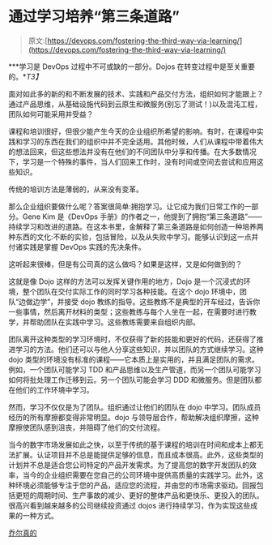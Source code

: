 # 通过学习培养“第三条道路”

> 原文:[https://devops.com/fostering-the-third-way-via-learning/](https://devops.com/fostering-the-third-way-via-learning/)

***学习是 DevOps 过程中不可或缺的一部分。Dojos 在转变过程中是至关重要的。**T3】*

面对如此多的新的和不断发展的技术、实践和产品交付方法，组织如何才能跟上？通过产品思维，从基础设施代码到云原生和微服务(别忘了测试！)以及混沌工程，团队如何可能采用并受益？

课程和培训很好，但很少能产生今天的企业组织所希望的影响。有时，在课程中实践和学习的东西在我们的组织中并不完全适用。其他时候，人们从课程中带着伟大的想法回来，但这些想法并没有在他们的不同团队中分享和传播。在大多数情况下，学习是一个特殊的事件，当人们回来工作时，没有时间或空间去尝试和应用这些知识。

传统的培训方法是薄弱的，从来没有变革。

那么企业组织要做什么呢？答案很简单:拥抱学习。让它成为我们日常工作的一部分。Gene Kim 是《DevOps 手册》的作者之一，他提到了拥抱“第三条道路”——持续学习和改进的道路。在这本书里，金解释了第三条道路是如何创造一种培养两种东西的文化:不断的实验，包括冒险，以及从失败中学习。能够认识到这一点并付诸实践是掌握 DevOps 实践的先决条件。

这听起来很棒，但是有公司真的这么做吗？如果是这样，又是如何做到的？

这就是像 Dojo 这样的方法可以发挥关键作用的地方，Dojo 是一个沉浸式的环境，整个团队在交付实际工作的同时学习各种技能。在这个 dojo 环境中，团队“边做边学”，并接受 dojo 教练的指导。这些教练不是典型的开车经过，告诉你一些事情，然后离开材料的类型；这些教练与每个人坐在一起，在需要时进行教学，并帮助团队在实践中学习。这些教练需要来自组织内部。

团队离开这种类型的学习环境时，不仅获得了新的技能和更好的代码，还获得了推进学习的方法。他们还可以与他人分享这些知识，并以团队的方式继续学习。这种 dojo 类型的环境没有标准的课程——它本质上是实用的，并且满足团队的需求。例如，一个团队可能学习 TDD 和产品思维以及生产管道，而另一个团队可能学习如何将批处理工作迁移到云。另一个团队可能会学习 DDD 和微服务。但是团队都在他们的工作环境中学习。

然而，学习不仅仅是为了团队。组织通过让他们的团队在 dojo 中学习。团队成员经历的所有摩擦都变得非常明显。dojo 与领导层合作，帮助解决组织摩擦，这种摩擦使团队感到沮丧，并阻碍了他们的交付流程。

当今的数字市场发展如此之快，以至于传统的基于课程的培训在时间和成本上都无法扩展。认证项目并不总是能提供足够的信息，而且成本很高。此外，这些类型的计划并不总是适合您公司特定的产品开发需求。为了提高您的数字开发团队的效率，当今的企业组织需要在您自己的公司环境中提供高质量的实践学习。此外，这种环境必须能够专注于您的产品，适应您的流程，并由您的市场需求驱动。回报包括更短的周期时间、生产事故的减少、更好的整体产品和更快乐、更投入的团队。很高兴看到越来越多的公司继续投资通过 dojos 进行持续学习，作为实现这些成果的一种方式。

[乔尔真的](https://devops.com/author/joel-tosi/)